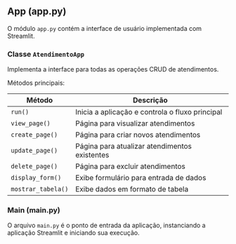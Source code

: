 
## App (app.py)

O módulo `app.py` contém a interface de usuário implementada com Streamlit.

### Classe `AtendimentoApp`

Implementa a interface para todas as operações CRUD de atendimentos.

Métodos principais:

| Método             | Descrição                                        |
|--------------------|-------------------------------------------------|
| `run()`            | Inicia a aplicação e controla o fluxo principal |
| `view_page()`      | Página para visualizar atendimentos             |
| `create_page()`    | Página para criar novos atendimentos            |
| `update_page()`    | Página para atualizar atendimentos existentes   |
| `delete_page()`    | Página para excluir atendimentos                |
| `display_form()`   | Exibe formulário para entrada de dados          |
| `mostrar_tabela()` | Exibe dados em formato de tabela                |

### Main (main.py)

O arquivo `main.py` é o ponto de entrada da aplicação, instanciando a aplicação Streamlit e iniciando sua execução.